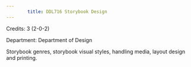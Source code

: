 ```yaml
---
        title: DDL716 Storybook Design
---
```

Credits: 3 (2-0-2)

Department: Department of Design

Storybook genres, storybook visual styles, handling media, layout design and printing.